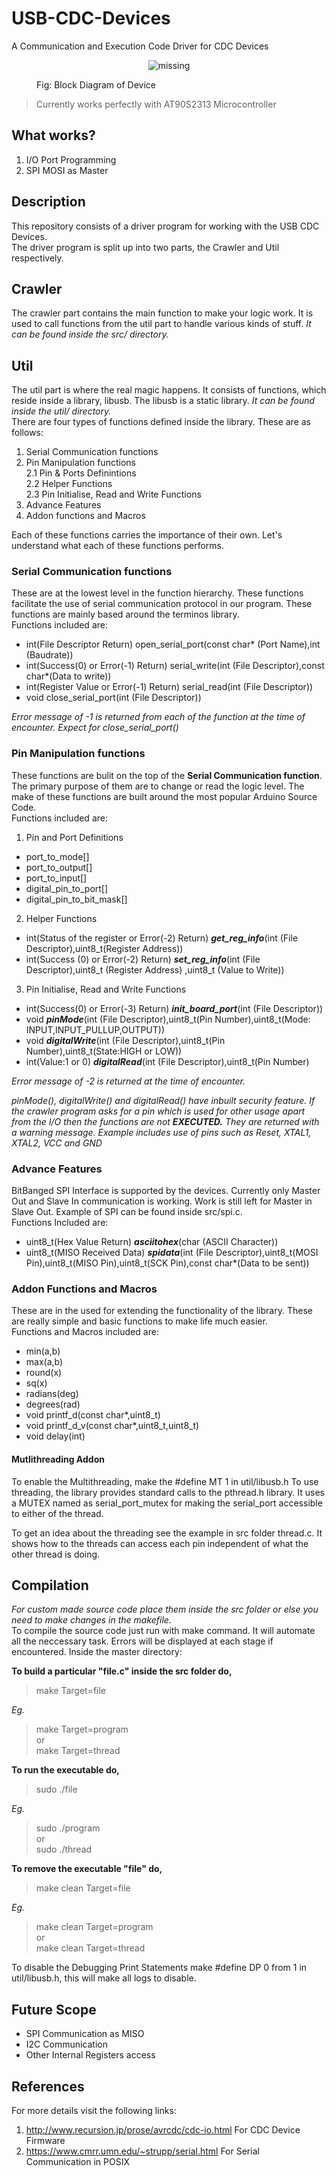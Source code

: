 # USB-CDC-Devices
A Communication and Execution Code Driver for CDC Devices   
<figure>
	<p align="center">
		<img src="https://github.com/saviourcode/USB-CDC-Devices/blob/master/image/block_diagram.png" alt='missing'>
		<figcaption>Fig: Block Diagram of Device</figcaption>
	</p> 
</figure>

> Currently works perfectly with AT90S2313 Microcontroller

## What works?
 1. I/O Port Programming 
 2. SPI MOSI as Master  
## Description
This repository consists of a driver program for working with the USB CDC Devices.  
The driver program is split up into two parts, the Crawler and Util respectively.
## Crawler
The crawler part contains the main function to make your logic work. It is used to call functions from the util part to handle various kinds of stuff. *It can be found inside the src/ directory.*
## Util
The util part is where the real magic happens. It consists of functions, which reside inside a library, libusb. The libusb is a static library. *It can be found inside the util/ directory.*   
There are four types of functions defined inside the library. These are as follows:
 1. Serial Communication functions
 2. Pin Manipulation functions  
		2.1 Pin & Ports Definintions  
		2.2 Helper Functions  
		2.3 Pin Initialise, Read and Write Functions
 3. Advance Features
 4. Addon functions and Macros  
 
Each of these functions carries the importance of their own. Let's understand what each of these functions performs.
### Serial Communication functions
These are at the lowest level in the function hierarchy. These functions facilitate the use of serial communication protocol in our program. These functions are mainly based around the terminos library.  
Functions included are:
- int(File Descriptor Return) open_serial_port(const char* (Port Name),int (Baudrate))
- int(Success(0) or Error(-1) Return) serial_write(int (File Descriptor),const char*(Data to write))
- int(Register Value or Error(-1) Return) serial_read(int (File Descriptor))
- void close_serial_port(int (File Descriptor))

*Error message of -1 is returned from each of the function at the time of encounter. Expect for close_serial_port()*

### Pin Manipulation functions
These functions are bulit on the top of the **Serial Communication function**. The primary purpose of them are to change or read the logic level. The make of these functions are built around the most popular Arduino Source Code.  
Functions included are:  
1. Pin and Port Definitions  
- port_to_mode[]
- port_to_output[]
- port_to_input[]
- digital_pin_to_port[]
- digital_pin_to_bit_mask[]  
2. Helper Functions  
- int(Status of the register or Error(-2) Return) ***get_reg_info***(int (File Descriptor),uint8_t(Register Address))
- int(Success (0) or Error(-2) Return) ***set_reg_info***(int (File Descriptor),uint8_t (Register Address) ,uint8_t (Value to Write))    
3. Pin Initialise, Read and Write Functions  
- int(Success(0) or Error(-3) Return) ***init_board_port***(int (File Descriptor))
- void ***pinMode***(int (File Descriptor),uint8_t(Pin Number),uint8_t(Mode: INPUT,INPUT_PULLUP,OUTPUT))
- void ***digitalWrite***(int (File Descriptor),uint8_t(Pin Number),uint8_t(State:HIGH or LOW))
- int(Value:1 or 0) ***digitalRead***(int (File Descriptor),uint8_t(Pin Number)  

*Error message of -2 is returned at the time of encounter.*  

*pinMode(), digitalWrite() and digitalRead() have inbuilt security feature. If the crawler program asks for a pin which is used for other usage apart from the I/O then the functions are not* ***EXECUTED.*** *They are returned with a warning message. Example includes use of pins such as Reset, XTAL1, XTAL2, VCC and GND*  

### Advance Features
BitBanged SPI Interface is supported by the devices. Currently only Master Out and Slave In communication is working. Work is still left for Master in Slave Out. Example of SPI can be found inside src/spi.c.  
Functions Included are:  
- uint8_t(Hex Value Return) ***asciitohex***(char (ASCII Character))
- uint8_t(MISO Received Data) ***spidata***(int (File Descriptor),uint8_t(MOSI Pin),uint8_t(MISO Pin),uint8_t(SCK Pin),const char*(Data to be sent))  

### Addon Functions and Macros
These are in the used for extending the functionality of the library. These are really simple and basic functions to make life much easier.  
Functions and Macros included are:  
- min(a,b)
- max(a,b)
- round(x)     
- sq(x)
- radians(deg) 
- degrees(rad)
- void printf_d(const char*,uint8_t)
- void printf_d_v(const char*,uint8_t,uint8_t)
- void delay(int)   
#### Mutlithreading Addon
To enable the Multithreading, make the #define MT 1 in util/libusb.h
To use threading, the library provides standard calls to the pthread.h library. It uses a MUTEX named as serial_port_mutex for making the serial_port accessible to either of the thread.

To get an idea about the threading see the example in src folder thread.c. It shows how to the threads can access each pin independent of what the other thread is doing.

## Compilation
*For custom made source code place them inside the src folder or else you need to make changes in the makefile.*  
To compile the source code just run with make command. It will automate all the neccessary task. Errors will be displayed at each stage if encountered. Inside the master directory:  

**To build a particular "file.c" inside the src folder do,**
> make Target=file

*Eg.* 
> make Target=program  
or  
> make Target=thread

**To run the executable do,**
> sudo ./file

*Eg.*
> sudo ./program  
or  
> sudo ./thread

**To remove the executable "file" do,**  
> make clean Target=file

*Eg.*
> make clean Target=program  
or  
> make clean Target=thread

To disable the Debugging Print Statements make #define DP 0 from 1 in util/libusb.h, this will make all logs to disable.

## Future Scope
- SPI Communication as MISO
- I2C Communication
- Other Internal Registers access
## References
For more details visit the following links:
 1. http://www.recursion.jp/prose/avrcdc/cdc-io.html For CDC Device Firmware
 2. https://www.cmrr.umn.edu/~strupp/serial.html For Serial Communication in POSIX
